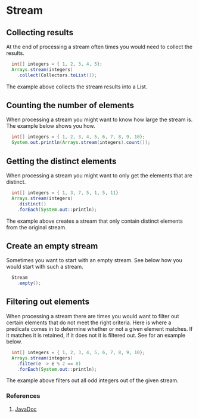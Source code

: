 # Stream

## Collecting results

At the end of processing a stream often times you would need to collect the results.

```java
  int[] integers = { 1, 2, 3, 4, 5};
  Arrays.stream(integers)
    .collect(Collectors.toList());
```

The example above collects the stream results into a List.

## Counting the number of elements

When processing a stream you might want to know how large the stream is. The example below shows you how.

```java
  int[] integers = { 1, 2, 3, 4, 5, 6, 7, 8, 9, 10};
  System.out.println(Arrays.stream(integers).count());
```

## Getting the distinct elements

When processing a stream you might want to only get the elements that are distinct. 

```java
  int[] integers = { 1, 3, 7, 5, 1, 5, 11}
  Arrays.stream(integers)
    .distinct()
    .forEach(System.out::println);
```

The example above creates a stream that only contain distinct elements from the original stream.

## Create an empty stream

Sometimes you want to start with an empty stream. See below how you would start with such a stream.

```java
  Stream
    .empty();
```

## Filtering out elements

When processing a stream there are times you would want to filter out certain elements that do not meet the right criteria. Here is where a predicate comes in to determine whether or not a given element matches. If it matches it is retained, if it does not it is filtered out. See for an example below.

```java
  int[] integers = { 1, 2, 3, 4, 5, 6, 7, 8, 9, 10};
  Arrays.stream(integers)
    .filter(e -> e % 2 == 0)
    .forEach(System.out::println);
```

The example above filters out all odd integers out of the given stream.

### References

1. [JavaDoc](https://docs.oracle.com/en/java/javase/16/docs/api/java.base/java/util/stream/Stream.html)
